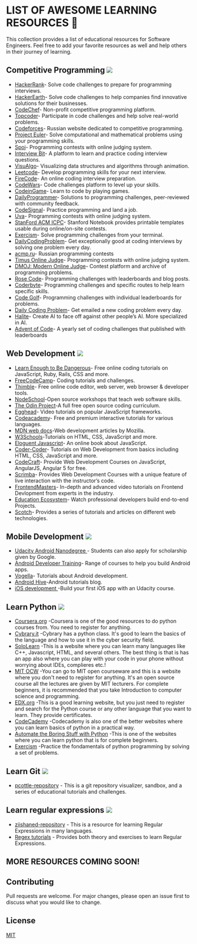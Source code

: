 # LIST OF AWESOME LEARNING RESOURCES 🚀

This collection provides a list of educational resources for Software Engineers. Feel free to add your favorite resources as well and help others in their journey of learning.

## Competitive Programming <img src="https://img.icons8.com/material-sharp/24/000000/programming.png"/>

* [HackerRank](https://www.hackerrank.com/)- Solve code challenges to prepare for programming interviews.
* [HackerEarth](https://www.hackerearth.com/)-  Solve code challenges to help companies find innovative solutions for their businesses.
* [CodeChef](https://www.codechef.com/)- Non-profit competitive programming platform.
* [Topcoder](https://www.topcoder.com/)-  Participate in code challenges and help solve real-world problems.
* [Codeforces](https://codeforces.com/)-  Russian website dedicated to competitive programming.
* [Project Euler](https://projecteuler.net/)- Solve computational and mathematical problems using your programming skills.
* [Spoj](https://www.spoj.com/)- Programming contests with online judging system.
* [Interview Bit](https://www.interviewbit.com/)-  A platform to learn and practice coding interview questions.
* [VisuAlgo](https://visualgo.net/en)- Visualizing data structures and algorithms through animation.
* [Leetcode](https://leetcode.com/)-  Develop programming skills for your next interview.
* [FireCode](https://www.firecode.io/)- An online coding interview preparation.
* [CodeWars](https://www.codewars.com/)- Code challenges platform to level up your skills.
* [CodeinGame](https://www.codingame.com/start)-  Learn to code by playing games.
* [DailyProgrammer](https://www.hackerrank.com/)- Solutions to programming challenges, peer-reviewed with community feedback.
* [CodeSignal](https://codesignal.com/)- Practice programming and land a job.
* [Uva](https://onlinejudge.org/)- Programming contests with online judging system.
* [StanFord ACM ICPC](https://github.com/jaehyunp/stanfordacm)- Stanford Notebook provides printable templates usable during online/on-site contests.
* [Exercism](https://exercism.io/)-  Solve programming challenges from your terminal.
* [DailyCodingProblem](https://www.dailycodingproblem.com/)- Get exceptionally good at coding interviews by solving one problem every day.
* [acmp.ru](https://acmp.ru/)- Russian programming contests
* [Timus Online Judge](https://acm.timus.ru/?locale=en)- Programming contests with online judging system.
* [DMOJ: Modern Online Judge](https://dmoj.ca/)- Contest platform and archive of programming problems.
* [Rose Code](https://www.rosecode.net/)-  Programming challenges with leaderboards and blog posts.
* [Coderbyte](https://coderbyte.com/)- Programming challenges and specific routes to help learn specific skills.
* [Code Golf](https://code.golf/)- Programming challenges with individual leaderboards for problems.
* [Daily Coding Problem](https://www.dailycodingproblem.com/)- Get emailed a new coding problem every day.
* [Halite](https://halite.io/)- Create AI to face off against other people’s AI. More specialized in AI.
* [Advent of Code](https://adventofcode.com/)-  A yearly set of coding challenges that published with leaderboards


## Web Development <img src="https://img.icons8.com/material-sharp/24/000000/html-5.png"/>
* [Learn Enough to Be Dangerous](https://www.learnenough.com/)-  Free online coding tutorials on JavaScript, Ruby, Rails, CSS and more.
* [FreeCodeCamp](https://www.freecodecamp.org/)- Coding tutorials and challenges.
* [Thimble](https://foundation.mozilla.org/en/artifacts/thimble/)- Free online code editor, web server, web browser & developer tools.
* [NodeSchool](https://nodeschool.io/)-Open source workshops that teach web software skills.
* [The Odin Project](https://www.theodinproject.com/)-A full free open source coding curriculum.
* [Egghead](https://egghead.io/)- Video tutorials on popular JavaScript frameworks.
* [Codeacademy](https://www.codecademy.com/)- Free and premium interactive tutorials for various languages.
* [MDN web docs](https://developer.mozilla.org/en-US/docs/Learn)-Web development articles by Mozilla.
* [W3Schools](https://www.w3schools.com/)-Tutorials on HTML, CSS, JavaScript and more.
* [Eloguent Javascript](https://eloquentjavascript.net/)-  An online book about JavaScript.
* [Coder-Coder](https://coder-coder.com/)-  Tutorials on Web Development from basics including HTML, CSS, JavaScript and more.
* [CodeCraft](https://codecraft.tv/)- Provide Web Development Courses on JavaScript, AngularJS, Angular 5 for free.
* [Scrimba](https://scrimba.com/)- Provides Web Development Courses with a unique feature of live interaction with the instructor’s code.
* [FrontendMasters](https://frontendmasters.com/)-  In-depth and advanced video tutorials on Frontend Devlopment from experts in the industry.
* [Education Ecosystem](https://www.education-ecosystem.com/)-  Watch professional developers build end-to-end Projects.
* [Scotch](https://scotch.io/)-  Provides a series of tutorials and articles on different web technologies.


## Mobile Development <img src="https://img.icons8.com/material-sharp/50/000000/android-os.png"/>
* [Udacity Android Nanodegree ](https://www.udacity.com/course/android-developer-nanodegree-by-google--nd801)-  Students can also apply for scholarship given by Google.
* [Android Developer Training](https://developer.android.com/courses)- Range of courses to help you build Android apps.
* [Vogella](https://www.vogella.com/tutorials/android.html)- Tutorials about Android development.
* [Android Hive](https://nodeschool.io/)-Android tutorials blog.
* [iOS development ](https://www.udacity.com/course/intro-to-ios-app-development-with-swift--ud585)-Build your first iOS app with an Udacity course.


## Learn Python <img src="https://img.icons8.com/metro/26/000000/python.png"/>
* [Coursera.org](https://www.coursera.org/) -Coursera is one of the good resources to do python courses from. You need to register for anything. 
* [Cybrary.it](https://www.cybrary.it/course/python/) -Cybrary has a python class. It's good to learn the basics of the language and how to use it in the cyber security field.
* [SoloLearn](https://www.sololearn.com/) -This is a website where you can learn many languages like C++, Javascript, HTML, and several others. The best thing is that is has an app also where you can play with your code in your phone without worrying about IDEs, complieres etc.!
* [MIT OCW](https://ocw.mit.edu/courses/electrical-engineering-and-computer-science/6-00-introduction-to-computer-science-and-programming-fall-2008/index.htm) -You can go to MIT open courseware and this is a website where you don't need to register for anything. It's an open source course all the lectures are given by MIT lecturers. For complete beginners, it is recommended that you take Introduction to computer science and programming.
* [EDX.org](http://www.edx.org/) -This is a good learning website, but you just need to register and search for the Python course or any other language that you want to learn. They provide certificates.
* [CodeCademy](https://www.codecademy.com/) -Codecademy is also one of the better websites where you can learn basics of python in a practical way. 
* [Automate the Boring Stuff with Python](https://automatetheboringstuff.com/) -This is one of the websites where you can learn python that is for complete beginners.
* [Exercism](https://exercism.io/) -Practice the fondamentals of python programming by solving a set of problems.


## Learn Git <img src="https://img.icons8.com/wired/64/000000/compare-git.png"/>
* [pcottle-repository](https://github.com/pcottle/learnGitBranching) - This is a git repository visualizer, sandbox, and a series of educational tutorials and challenges.


## Learn regular expressions <img src="https://img.icons8.com/officexs/16/000000/regex.png"/>
* [ziishaned-repository](https://github.com/ziishaned/learn-regex) - This is a resource for learning Regular Expressions in many languages.
* [Regex tutorials](http://regextutorials.com/) - Provides both theory and exercises to learn Regular Expressions.


## MORE RESOURCES COMING SOON!



## Contributing
Pull requests are welcome. For major changes, please open an issue first to discuss what you would like to change.

## License
[MIT](https://choosealicense.com/licenses/mit/)
